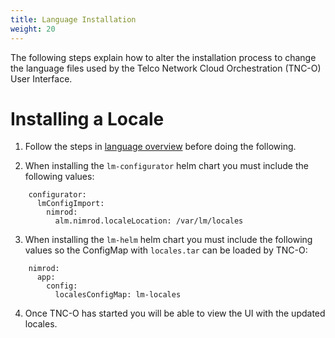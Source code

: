 ```yaml
---
title: Language Installation
weight: 20
---
```


The following steps explain how to alter the installation process to change the language files used by the Telco Network Cloud Orchestration (TNC-O) User Interface.

# Installing a Locale

1. Follow the steps in [language overview](/user-guides/administration/configuration/languages/language-overview/#adding-locales-to-stratoss-lm) before doing the following.

2. When installing the `lm-configurator` helm chart you must include the following values:

```
    configurator:
      lmConfigImport:
        nimrod:
          alm.nimrod.localeLocation: /var/lm/locales
```

3. When installing the `lm-helm` helm chart you must include the following values so the ConfigMap with `locales.tar` can be loaded by TNC-O:

```
    nimrod:
      app:
        config:
          localesConfigMap: lm-locales
```

4. Once TNC-O has started you will be able to view the UI with the updated locales.



